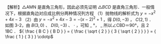 【解析】△AMN 是直角三角形，因此必须先证明 $\triangle B C D$ 是直角三角形．一般情况下，根据直角边对应成比例分两种情况列方程
（1）抛物线的解析式为 $y = - x ^ { 2 } + 4 x - 3$ （2）由 $y = - x ^ { 2 } + 4 x - 3 = - ( x - 2 ) ^ { 2 } + 1$ ，得 $D ( 0 , - 3 )$ ， $C ( 2 , 1 )$ ．如图 3-2，由 $B ( 3 , 0 )$ 、 $D ( 0 , - 3 )$ 、 $\cdot$ ，可知 $\_$ °， $\_$ 所以∠CBD＝90°，且 2 1BC ． ${ \frac { B C } { B D } } = { \frac { \sqrt { 2 } } { 3 { \sqrt { 2 } } } } = { \frac { 1 } { 3 } } \cdotp$
